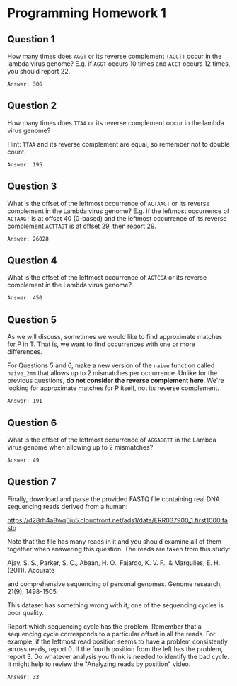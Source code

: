 # Programming Homework 1

## Question 1
How many times does ``AGGT`` or its reverse complement ``(ACCT)`` occur in the 
lambda virus genome? E.g. if ``AGGT`` occurs 10 times and ``ACCT`` occurs 12 times, you should report 22.

```
Answer: 306
```

## Question 2
How many times does ```TTAA``` or its reverse complement occur in the lambda virus genome?

Hint: ```TTAA``` and its reverse complement are equal, so remember not to double count.
```
Answer: 195
```

## Question 3
What is the offset of the leftmost occurrence of ```ACTAAGT``` or its reverse complement in the Lambda virus genome? E.g. if the leftmost occurrence of 
```ACTAAGT``` is at offset 40 (0-based) and the leftmost occurrence of its reverse complement ```ACTTAGT``` is at offset 29, then report 29.
```
Answer: 26028
```

## Question 4
What is the offset of the leftmost occurrence of ```AGTCGA``` or its reverse complement in the Lambda virus genome?
```
Answer: 450
```

## Question 5
As we will discuss, sometimes we would like to find approximate matches for P in T. That is, we want to find occurrences with one or more differences.

For Questions 5 and 6, make a new version of the ```naive``` function called 
```naive_2mm``` that allows up to 2 mismatches per occurrence. Unlike for the previous questions, **do not consider the reverse complement here**. We're looking for approximate matches for P itself, not its reverse complement.

```
Answer: 191
```

## Question 6
What is the offset of the leftmost occurrence of ```AGGAGGTT``` in the Lambda virus genome when allowing up to 2 mismatches?
```
Answer: 49
```

## Question 7
Finally, download and parse the provided FASTQ file containing real DNA sequencing reads derived from a human:

https://d28rh4a8wq0iu5.cloudfront.net/ads1/data/ERR037900_1.first1000.fastq

Note that the file has many reads in it and you should examine all of them together when answering this question. The reads are taken from this study:

Ajay, S. S., Parker, S. C., Abaan, H. O., Fajardo, K. V. F., & Margulies, E. H. (2011). Accurate

and comprehensive sequencing of personal genomes. Genome research, 21(9), 1498-1505.

This dataset has something wrong with it; one of the sequencing cycles is poor quality.

Report which sequencing cycle has the problem. Remember that a sequencing cycle corresponds to a particular offset in all the reads. For example, if the leftmost read position seems to have a problem consistently across reads, report 0. If the fourth position from the left has the problem, report 3. Do whatever analysis you think is needed to identify the bad cycle. It might help to review the "Analyzing reads by position" video.
```
Answer: 33
```
